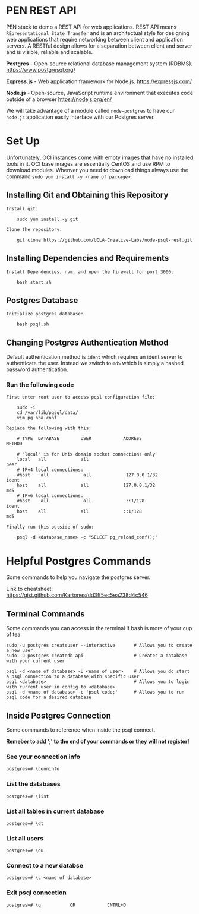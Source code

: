 # PEN REST API

PEN stack to demo a REST API for web applications. REST API means ```REpresentational State Transfer``` and is an architectual style for designing web applications that require networking between client and application servers. A RESTful design allows for a separation between client and server and is visible, reliable and scalable. 

**Postgres**    -   Open-source relational database management system (RDBMS). https://www.postgresql.org/

**Express.js**  -   Web application framework for Node.js. https://expressjs.com/

**Node.js**     -   Open-source, JavaScript runtime environment that executes code outside of a browser https://nodejs.org/en/

We will take advantage of a module called ```node-postgres``` to have our ```node.js``` application easily interface with our Postgres server.

# Set Up

Unfortunately, OCI instances come with empty images that have no installed tools in it. OCI base images are essentially CentOS and use RPM to download modules. Whenver you need to download things always use the command ```sudo yum install -y <name of package>```.

## Installing Git and Obtaining this Repository

```
Install git:

    sudo yum install -y git

Clone the repository:

    git clone https://github.com/UCLA-Creative-Labs/node-psql-rest.git

```

## Installing Dependencies and Requirements

```
Install Dependencies, nvm, and open the firewall for port 3000:

    bash start.sh
```

## Postgres Database 

```
Initialize postgres database:

    bash psql.sh
```


## Changing Postgres Authentication Method

Default authentication method is ```ident``` which requires an ident server to authenticate the user. Instead we switch to ```md5``` which is simply a hashed password authentication.

### Run the following code

```
First enter root user to access pqsl configuration file:

    sudo -i
    cd /var/lib/pgsql/data/
    vim pg_hba.conf

Replace the following with this:

    # TYPE  DATABASE        USER            ADDRESS                 METHOD

    # "local" is for Unix domain socket connections only
    local   all             all                                     peer
    # IPv4 local connections:
    #host    all             all             127.0.0.1/32            ident
    host    all             all             127.0.0.1/32            md5
    # IPv6 local connections:
    #host    all             all             ::1/128                 ident
    host    all             all             ::1/128                 md5

Finally run this outside of sudo:

    psql -d <database_name> -c "SELECT pg_reload_conf();"
```


# Helpful Postgres Commands

Some commands to help you navigate the postgres server.

Link to cheatsheet: https://gist.github.com/Kartones/dd3ff5ec5ea238d4c546

## Terminal Commands
Some commands you can access in the terminal if bash is more of your cup of tea.

```
sudo -u postgres createuser --interactive       # Allows you to create a new user
sudo -u postgres createdb api                   # Creates a database with your current user

psql -d <name of database> -U <name of user>    # Allows you do start a psql connection to a database with specific user
psql <database>                                 # Allows you to login with current user in config to <database>
psql -d <name of database> -c 'psql code;'      # Allows you to run psql code for a desired database
```

## Inside Postgres Connection
Some commands to reference when inside the psql connect.

**Remeber to add ';' to the end of your commands or they will not register!**

### See your connection info
```
postgres=# \conninfo
```

### List the databases
```
postgres=# \list
```

### List all tables in current database
```
postgres=# \dt
```

### List all users
```
postgres=# \du
```

### Connect to a new databse
```
postgres=# \c <name of database>
```

### Exit psql connection
```
postgres=# \q           OR            CNTRL+D
```
